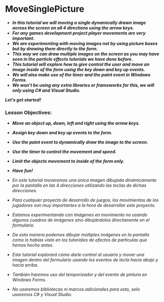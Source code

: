 # MoveSinglePicture

- **_In this tutorial we will moving a single dynamically drawn image across the screen on all 4 directions using the arrow keys._**
- **_For any games development project player movements are very important._**
- **_We are experimenting with moving images not by using picture boxes but by drawing them directly to the form._**
- **_This way we can draw multiple images on the screen as you may have seen in the particle effects tutorials we have done before._**
- **_This tutorial will explore how to give control the user and move an image inside of the form using the key down and key up events._**
- **_We will also make use of the timer and the paint event in Windows Forms._**
- **_We won’t be using any extra libraries or frameworks for this, we will only using C# and  Visual Studio._**

**_Let's get started!_**


### Lesson Objectives:

- **_Move an object up, down, left and right using the arrow keys._**
- **_Assign key down and key up events to the form._**
- **_Use the paint event to dynamically draw the image to the screen._**
- **_Use the timer to control the movement and speed._**
- **_Limit the objects movement to inside of the form only._**
- **_Have fun!_**

- _En este tutorial moveremos una única imagen dibujada dinámicamente por la pantalla en las 4 direcciones utilizando las teclas de dichas direcciones._
- _Para cualquier proyecto de desarrollo de juegos, los movimientos de los jugadores son muy importantes a la hora de desarrollar este proyecto._
- _Estamos experimentando con imágenes en movimiento no usando algunos cuadros de imágenes sino dibujándolos directamente en el formulario._
- _De esta manera podemos dibujar múltiples imágenes en la pantalla como lo habías visto en los tutoriales de efectos de partículas que hemos hecho antes._
- _Este tutorial explorará cómo darle control al usuario y mover una imagen dentro del formulario usando los eventos de tecla hacia abajo y hacia arriba._
- _También haremos uso del temporizador y del evento de pintura en Windows Forms._
- _No usaremos bibliotecas ni marcos adicionales para esto, solo usaremos C# y Visual Studio._
